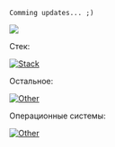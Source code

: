 ```
Comming updates... ;)
```

![](https://komarev.com/ghpvc/?username=borobeyka&color=blue&style=plastic)


Стек:

[![Stack](https://skillicons.dev/icons?i=py,fastapi,docker,postman,flask,redis,postgres,rabbitmq,mongodb,mysql,elasticsearch,git,gitlab,cpp,cs,php,wordpress&perline=7)]()

Остальное:

[![Other](https://skillicons.dev/icons?i=html,css,bootstrap,less,sass,arduino,js,p5js&perline=7)]()

Операционные системы:

[![Other](https://skillicons.dev/icons?i=windows,linux,kali,ubuntu&perline=7)]()
